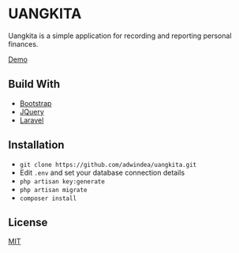 # UANGKITA

Uangkita is a simple application for recording and reporting personal finances.

[Demo](https://uangkita.herokuapp.com/)


## Build With

* [Bootstrap](https://getbootstrap.com)
* [JQuery](https://jquery.com)
* [Laravel](https://laravel.com)

## Installation

- `git clone https://github.com/adwindea/uangkita.git`
- Edit `.env` and set your database connection details
- `php artisan key:generate`
- `php artisan migrate`
- `composer install`

## License
[MIT](https://github.com/adwindea/uangkita/blob/master/LICENSE.txt)
